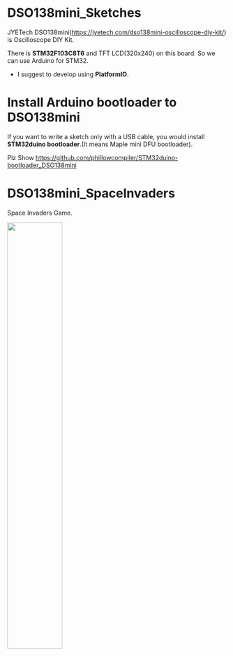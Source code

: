 # DSO138mini_Sketches
 JYETech DSO138mini(https://jyetech.com/dso138mini-oscilloscope-diy-kit/) is Oscilloscope DIY Kit.
 
 There is **STM32F103C8T6** and TFT LCD(320x240) on this board. So we can use Arduino for STM32.
 
 - I suggest to develop using **PlatformIO**.

# Install Arduino bootloader to DSO138mini
 If you want to write a sketch only with a USB cable, you would install **STM32duino bootloader**.(It means Maple mini DFU bootloader).
 
 Plz Show https://github.com/phillowcompiler/STM32duino-bootloader_DSO138mini
 
 # DSO138mini_SpaceInvaders
  Space Invaders Game.
  
  <img src="https://user-images.githubusercontent.com/49435323/72219922-ad755f00-358e-11ea-8352-f274b8567081.jpg" width=50% height=50%/>
